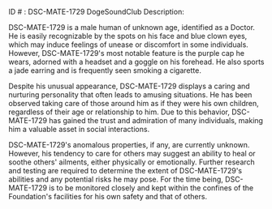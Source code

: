 ID # : DSC-MATE-1729
DogeSoundClub Description:

DSC-MATE-1729 is a male human of unknown age, identified as a Doctor. He is easily recognizable by the spots on his face and blue clown eyes, which may induce feelings of unease or discomfort in some individuals. However, DSC-MATE-1729's most notable feature is the purple cap he wears, adorned with a headset and a goggle on his forehead. He also sports a jade earring and is frequently seen smoking a cigarette.

Despite his unusual appearance, DSC-MATE-1729 displays a caring and nurturing personality that often leads to amusing situations. He has been observed taking care of those around him as if they were his own children, regardless of their age or relationship to him. Due to this behavior, DSC-MATE-1729 has gained the trust and admiration of many individuals, making him a valuable asset in social interactions.

DSC-MATE-1729's anomalous properties, if any, are currently unknown. However, his tendency to care for others may suggest an ability to heal or soothe others' ailments, either physically or emotionally. Further research and testing are required to determine the extent of DSC-MATE-1729's abilities and any potential risks he may pose. For the time being, DSC-MATE-1729 is to be monitored closely and kept within the confines of the Foundation's facilities for his own safety and that of others.